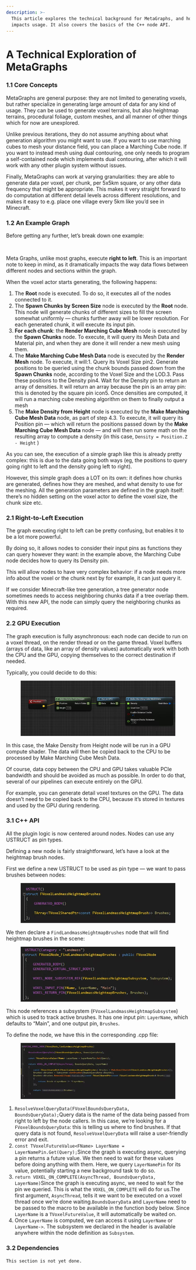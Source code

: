 ```yaml
---
description: >-
  This article explores the technical background for MetaGraphs, and how this
  impacts usage. It also covers the basics of the C++ node API.
---
```


# A Technical Exploration of MetaGraphs

### 1.1 Core Concepts <a href="#block-eb917f190cef4fc783629eb78bf110ec" id="block-eb917f190cef4fc783629eb78bf110ec"></a>

MetaGraphs are general purpose: they are not limited to generating voxels, but rather specialize in generating large amount of data for any kind of usage. They can be used to generate voxel terrains, but also heightmap terrains, procedural foliage, custom meshes, and all manner of other things which for now are unexplored.

Unlike previous iterations, they do not assume anything about what generation algorithm you might want to use. If you want to use marching cubes to mesh your distance field, you can place a Marching Cube node. If you want to instead mesh using dual contouring, one only needs to program a self-contained node which implements dual contouring, after which it will work with any other plugin system without issues.

Finally, MetaGraphs can work at varying granularities: they are able to generate data per voxel, per chunk, per 5x5km square, or any other data frequency that might be appropriate. This makes it very straight forward to do computation at different detail levels across different resolutions, and makes it easy to e.g. place one village every 5km like you’d see in Minecraft.

### 1.2 An Example Graph <a href="#block-1c155de50f544a768ad6f125b55dbdc5" id="block-1c155de50f544a768ad6f125b55dbdc5"></a>

Before getting any further, let’s break down one example:

<figure><img src="https://docs.voxelplugin.com/_next/image?url=https%3A%2F%2Fsuper-static-assets.s3.amazonaws.com%2F3447097e-0903-4554-a104-60a763ec7cdf%2Fimages%2F9335e2e5-c927-4394-b9f1-1eeb1fb963cb.png&#x26;w=3840&#x26;q=80" alt=""><figcaption></figcaption></figure>

Meta Graphs, unlike most graphs, execute **right to left**. This is an important note to keep in mind, as it dramatically impacts the way data flows between different nodes and sections within the graph.

When the voxel actor starts generating, the following happens:

1. The **Root** node is executed. To do so, it executes all of the nodes connected to it.
2. The **Spawn Chunks by Screen Size** node is executed by the **Root** node. This node will generate chunks of different sizes to fill the screen somewhat uniformly — chunks further away will be lower resolution. For each generated chunk, it will execute its input pin.
3. **For each chunk**: the **Render Marching Cube Mesh** node is executed by the **Spawn Chunks** node. To execute, it will query its Mesh Data and Material pin, and when they are done it will render a new mesh using them.
4. The **Make Marching Cube Mesh Data** node is executed by the **Render Mesh** node. To execute, it will:1. Query its Voxel Size pin2. Generate positions to be queried using the chunk bounds passed down from the **Spawn Chunks** node, according to the Voxel Size and the LOD.3. Pass these positions to the Density pin4. Wait for the Density pin to return an array of densities. It will return an array because the pin is an array pin: this is denoted by the square pin icon5. Once densities are computed, it will run a marching cube meshing algorithm on them to finally output a mesh
5. The **Make Density from Height** node is executed by the **Make Marching Cube Mesh Data** node, as part of step 4.3. To execute, it will query its Position pin — which will return the positions passed down by the **Make Marching Cube Mesh Data** node — and will then run some math on the resulting array to compute a density (in this case, `Density = Position.Z - Height` )

As you can see, the execution of a simple graph like this is already pretty complex: this is due to the data going both ways (eg, the positions to query going right to left and the density going left to right).

However, this simple graph does a LOT on its own: it defines how chunks are generated, defines how they are meshed, and what density to use for the meshing. All the generation parameters are defined in the graph itself: there’s no hidden setting on the voxel actor to define the voxel size, the chunk size etc.

### 2.1 Right-to-Left Execution <a href="#block-67b14488379f4ebe8187fd2602016dcb" id="block-67b14488379f4ebe8187fd2602016dcb"></a>

The graph executing right to left can be pretty confusing, but enables it to be a lot more powerful.

By doing so, it allows nodes to consider their input pins as functions they can query however they want: in the example above, the Marching Cube node decides how to query its Density pin.

This will allow nodes to have very complex behavior: if a node needs more info about the voxel or the chunk next by for example, it can just query it.

If we consider Minecraft-like tree generation, a tree generator node sometimes needs to access neighboring chunks data if a tree overlap them. With this new API, the node can simply query the neighboring chunks as required.

### 2.2 GPU Execution <a href="#block-df08673e6488498cabf0ed603eeef9d4" id="block-df08673e6488498cabf0ed603eeef9d4"></a>

The graph execution is fully asynchronous: each node can decide to run on a voxel thread, on the render thread or on the game thread. Voxel buffers (arrays of data, like an array of density values) automatically work with both the CPU and the GPU, copying themselves to the correct destination if needed.

Typically, you could decide to do this:

<figure><img src="../../.gitbook/assets/image (9).png" alt=""><figcaption></figcaption></figure>

In this case, the Make Density from Height node will be run in a GPU compute shader. The data will then be copied back to the CPU to be processed by Make Marching Cube Mesh Data.

Of course, data copy between the CPU and GPU takes valuable PCIe bandwidth and should be avoided as much as possible. In order to do that, several of our pipelines can execute entirely on the GPU.

For example, you can generate detail voxel textures on the GPU. The data doesn’t need to be copied back to the CPU, because it’s stored in textures and used by the GPU during rendering.

### 3.1 C++ API <a href="#block-e153c937da1a48819d44b43c64863846" id="block-e153c937da1a48819d44b43c64863846"></a>

All the plugin logic is now centered around nodes. Nodes can use any USTRUCT as pin types.

Defining a new node is fairly straightforward, let’s have a look at the heightmap brush nodes.

First we define a new USTRUCT to be used as pin type — we want to pass brushes between nodes:

<figure><img src="../../.gitbook/assets/image (2).png" alt=""><figcaption></figcaption></figure>

We then declare a `FindLandmassHeightmapBrushes`  node that will find heightmap brushes in the scene:

<figure><img src="../../.gitbook/assets/image (10).png" alt=""><figcaption></figcaption></figure>

This node references a subsystem (`FVoxelLandmassHeightmapSubsystem`) which is used to track active brushes. It has one input pin: `LayerName`, which defaults to “Main”, and one output pin, `Brushes`.

To define the node, we have this in the corresponding .cpp file:

<figure><img src="../../.gitbook/assets/image (8).png" alt=""><figcaption></figcaption></figure>

1. `ResolveVoxelQueryData(FVoxelBoundsQueryData, BoundsQueryData);`Query data is the name of the data being passed from right to left by the node callers. In this case, we’re looking for a `FVoxelBoundsQueryData`: this is telling us where to find brushes. If that query data is not found, `ResolveVoxelQueryData` will raise a user-friendly error and exit.
2. `const TVoxelFutureValue<FName> LayerName = LayerNamePin.Get(Query);`Since the graph is executing async, querying a pin returns a future value. We then need to wait for these values before doing anything with them. Here, we query `LayerNamePin` for its value, potentially starting a new background task to do so.
3. `return VOXEL_ON_COMPLETE(AsyncThread, BoundsQueryData, LayerName)`Since the graph is executing async, we need to wait for the pin we queried. This is what the `VOXEL_ON_COMPLETE` will do for us.The first argument, `AsyncThread`, tells it we want to be executed on a voxel thread once we’re done waiting.`BoundsQueryData` and `LayerName` need to be passed to the macro to be available in the function body below. Since `LayerName` is a `TVoxelFutureValue`, it will automatically be waited on.
4. Once `LayerName` is computed, we can access it using `LayerName` or `LayerName->`. The subsystem we declared in the header is available anywhere within the node definition as `Subsystem`.

### 3.2 Dependencies <a href="#block-30cedcb6e3794fa2a557163f5b4fe0e1" id="block-30cedcb6e3794fa2a557163f5b4fe0e1"></a>

`This section is not yet done.`
